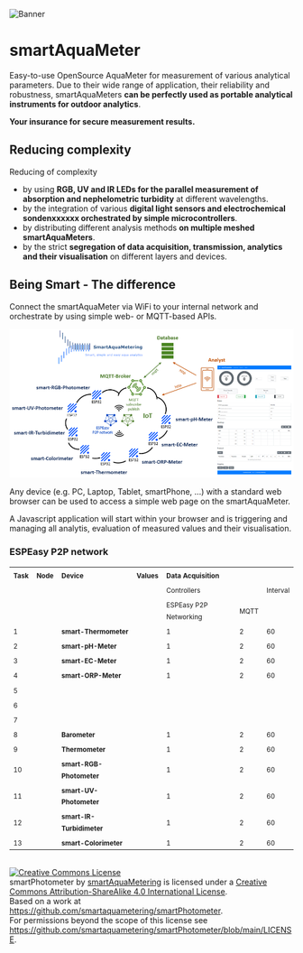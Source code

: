 ![Banner](https://smartaquametering.github.io/images/banner.png)

# smartAquaMeter

Easy-to-use OpenSource AquaMeter for measurement of various analytical parameters.
Due to their wide range of application, their reliability and robustness, smartAquaMeters **can be perfectly used as portable analytical instruments for outdoor analytics**.

**Your insurance for secure measurement results.**

## Reducing complexity

Reducing of complexity
- by using **RGB, UV and IR LEDs for the parallel measurement of absorption and nephelometric turbidity** at different wavelengths.
- by the integration of various **digital light sensors and electrochemical sondenxxxxxx orchestrated by simple microcontrollers**.
- by distributing different analysis methods **on multiple meshed smartAquaMeters**.
- by the strict **segregation of data acquisition, transmission, analytics and their visualisation** on different layers and devices.

## Being Smart - The difference

Connect the smartAquaMeter via WiFi to your internal network and orchestrate by using simple web- or MQTT-based APIs.

![Network](./network.png)

Any device (e.g. PC, Laptop, Tablet, smartPhone, ...) with a standard web browser can be used to access a simple web page on the smartAquaMeter.

A Javascript application will start within your browser and is triggering and managing all analytis, evaluation of measured values and their visualisation.

### ESPEasy P2P network

<table>
<tr>
  <td><sub><b>Task</b>
  <td colspan=2><sub><b>Node</b>
  <td><sub><b>Device</b>
  <td><sub><b>Values</b>
  <td colspan=3><sub><b>Data Acquisition</b>
</tr>
<tr>
  <td><sub>
  <td><sub>
  <td><sub>
  <td><sub>
  <td><sub>
  <td colspan=2><sub>Controllers
  <td><sub>Interval
</tr>
<tr>
  <td><sub>
  <td><sub>
  <td><sub>
  <td><sub>
  <td><sub>
  <td><sub>ESPEasy P2P Networking
  <td><sub>MQTT
  <td><sub>
</tr>
<tr>
  <td><sub>1
  <td><sub>
  <td><sub>
  <td><sub><b>smart-Thermometer</b>
  <td><sub>
  <td><sub>1
  <td><sub>2
  <td><sub>60
</tr>
<tr>
  <td><sub>2
  <td><sub>
  <td><sub>
  <td><sub><b>smart-pH-Meter</b>
  <td><sub>
  <td><sub>1
  <td><sub>2
  <td><sub>60
</tr>
<tr>
  <td><sub>3
  <td><sub>
  <td><sub>
  <td><sub><b>smart-EC-Meter</b>
  <td><sub>
  <td><sub>1
  <td><sub>2
  <td><sub>60
</tr>
<tr>
  <td><sub>4
  <td><sub>
  <td><sub>
  <td><sub><b>smart-ORP-Meter</b>
  <td><sub>
  <td><sub>1
  <td><sub>2
  <td><sub>60
</tr>
<tr>
  <td><sub>5
  <td><sub>
  <td><sub>
  <td><sub><b></b>
  <td><sub>
  <td><sub>
  <td><sub>
  <td><sub>
</tr>
<tr>
  <td><sub>6
  <td><sub>
  <td><sub>
  <td><sub><b></b>
  <td><sub>
  <td><sub>
  <td><sub>
  <td><sub>
</tr>
<tr>
  <td><sub>7
  <td><sub>
  <td><sub>
  <td><sub><b></b>
  <td><sub>
  <td><sub>
  <td><sub>
  <td><sub>
</tr>
<tr>
  <td><sub>8
  <td><sub>
  <td><sub>
  <td><sub><b>Barometer</b>
  <td><sub>
  <td><sub>1
  <td><sub>2
  <td><sub>60
</tr>
<tr>
  <td><sub>9
  <td><sub>
  <td><sub>
  <td><sub><b>Thermometer</b>
  <td><sub>
  <td><sub>1
  <td><sub>2
  <td><sub>60
</tr>
<tr>
  <td><sub>10
  <td><sub>
  <td><sub>
  <td><sub><b>smart-RGB-Photometer</b>
  <td><sub>
  <td><sub>1
  <td><sub>2
  <td><sub>60
</tr>
<tr>
  <td><sub>11
  <td><sub>
  <td><sub>
  <td><sub><b>smart-UV-Photometer</b>
  <td><sub>
  <td><sub>1
  <td><sub>2
  <td><sub>60
</tr>
<tr>
  <td><sub>12
  <td><sub>
  <td><sub>
  <td><sub><b>smart-IR-Turbidimeter</b>
  <td><sub>
  <td><sub>1
  <td><sub>2
  <td><sub>60
</tr>
<tr>
  <td><sub>13
  <td><sub>
  <td><sub>
  <td><sub><b>smart-Colorimeter</b>
  <td><sub>
  <td><sub>1
  <td><sub>2
  <td><sub>60
</tr>
</table>
</br>
<a rel="license" href="http://creativecommons.org/licenses/by-sa/4.0/"><img alt="Creative Commons License" style="border-width:0" src="https://i.creativecommons.org/l/by-sa/4.0/88x31.png" /></a><br /><span xmlns:dct="http://purl.org/dc/terms/" property="dct:title">smartPhotometer</span> by <a xmlns:cc="http://creativecommons.org/ns#" href="https://github.com/smartaquametering" property="cc:attributionName" rel="cc:attributionURL">smartAquaMetering</a> is licensed under a <a rel="license" href="http://creativecommons.org/licenses/by-sa/4.0/">Creative Commons Attribution-ShareAlike 4.0 International License</a>.<br />Based on a work at <a xmlns:dct="http://purl.org/dc/terms/" href="https://github.com/smartaquametering/smartPhotometer" rel="dct:source">https://github.com/smartaquametering/smartPhotometer</a>.<br />For permissions beyond the scope of this license see <a xmlns:cc="http://creativecommons.org/ns#" href="https://github.com/smartaquametering/smartPhotometer/blob/main/LICENSE" rel="cc:morePermissions">https://github.com/smartaquametering/smartPhotometer/blob/main/LICENSE</a>.

